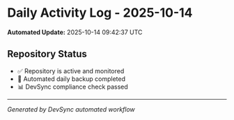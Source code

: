 # Daily Activity Log - 2025-10-14

**Automated Update:** 2025-10-14 09:42:37 UTC

## Repository Status
- ✅ Repository is active and monitored
- 🔄 Automated daily backup completed
- 📊 DevSync compliance check passed

---
*Generated by DevSync automated workflow*
